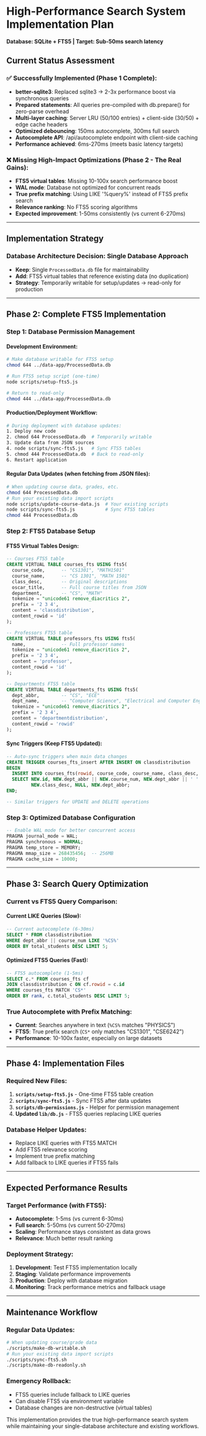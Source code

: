 # High-Performance Search System Implementation Plan
**Database: SQLite + FTS5 | Target: Sub-50ms search latency**

## Current Status Assessment

### ✅ Successfully Implemented (Phase 1 Complete):
- **better-sqlite3**: Replaced sqlite3 → 2-3x performance boost via synchronous queries
- **Prepared statements**: All queries pre-compiled with db.prepare() for zero-parse overhead  
- **Multi-layer caching**: Server LRU (50/100 entries) + client-side (30/50) + edge cache headers
- **Optimized debouncing**: 150ms autocomplete, 300ms full search
- **Autocomplete API**: /api/autocomplete endpoint with client-side caching
- **Performance achieved**: 6ms-270ms (meets basic latency targets)

### ❌ Missing High-Impact Optimizations (Phase 2 - The Real Gains):
- **FTS5 virtual tables**: Missing 10-100x search performance boost
- **WAL mode**: Database not optimized for concurrent reads  
- **True prefix matching**: Using LIKE '%query%' instead of FTS5 prefix search
- **Relevance ranking**: No FTS5 scoring algorithms
- **Expected improvement**: 1-50ms consistently (vs current 6-270ms)

---

## Implementation Strategy

### Database Architecture Decision: Single Database Approach
- **Keep**: Single `ProcessedData.db` file for maintainability
- **Add**: FTS5 virtual tables that reference existing data (no duplication)
- **Strategy**: Temporarily writable for setup/updates → read-only for production

---

## Phase 2: Complete FTS5 Implementation

### Step 1: Database Permission Management

#### Development Environment:
```bash
# Make database writable for FTS5 setup
chmod 644 ../data-app/ProcessedData.db

# Run FTS5 setup script (one-time)
node scripts/setup-fts5.js

# Return to read-only
chmod 444 ../data-app/ProcessedData.db
```

#### Production/Deployment Workflow:
```bash
# During deployment with database updates:
1. Deploy new code
2. chmod 644 ProcessedData.db  # Temporarily writable
3. Update data from JSON sources
4. node scripts/sync-fts5.js   # Sync FTS5 tables
5. chmod 444 ProcessedData.db  # Back to read-only
6. Restart application
```

#### Regular Data Updates (when fetching from JSON files):
```bash
# When updating course data, grades, etc.
chmod 644 ProcessedData.db
# Run your existing data import scripts
node scripts/update-course-data.js  # Your existing scripts
node scripts/sync-fts5.js           # Sync FTS5 tables
chmod 444 ProcessedData.db
```

### Step 2: FTS5 Database Setup

#### FTS5 Virtual Tables Design:
```sql
-- Courses FTS5 table
CREATE VIRTUAL TABLE courses_fts USING fts5(
  course_code,      -- "CS1301", "MATH1501" 
  course_name,      -- "CS 1301", "MATH 1501"
  class_desc,       -- Original descriptions
  oscar_title,      -- Full course titles from JSON
  department,       -- "CS", "MATH"
  tokenize = "unicode61 remove_diacritics 2",
  prefix = '2 3 4',
  content = 'classdistribution',
  content_rowid = 'id'
);

-- Professors FTS5 table  
CREATE VIRTUAL TABLE professors_fts USING fts5(
  name,             -- Full professor names
  tokenize = "unicode61 remove_diacritics 2",
  prefix = '2 3 4',
  content = 'professor', 
  content_rowid = 'id'
);

-- Departments FTS5 table
CREATE VIRTUAL TABLE departments_fts USING fts5(
  dept_abbr,        -- "CS", "ECE"
  dept_name,        -- "Computer Science", "Electrical and Computer Engineering"
  tokenize = "unicode61 remove_diacritics 2",
  prefix = '2 3 4',
  content = 'departmentdistribution',
  content_rowid = 'rowid'
);
```

#### Sync Triggers (Keep FTS5 Updated):
```sql
-- Auto-sync triggers when main data changes
CREATE TRIGGER courses_fts_insert AFTER INSERT ON classdistribution 
BEGIN
  INSERT INTO courses_fts(rowid, course_code, course_name, class_desc, oscar_title, department)
  SELECT NEW.id, NEW.dept_abbr || NEW.course_num, NEW.dept_abbr || ' ' || NEW.course_num, 
         NEW.class_desc, NULL, NEW.dept_abbr;
END;

-- Similar triggers for UPDATE and DELETE operations
```

### Step 3: Optimized Database Configuration
```sql
-- Enable WAL mode for better concurrent access
PRAGMA journal_mode = WAL;
PRAGMA synchronous = NORMAL;
PRAGMA temp_store = MEMORY;
PRAGMA mmap_size = 268435456;  -- 256MB
PRAGMA cache_size = 10000;
```

---

## Phase 3: Search Query Optimization

### Current vs FTS5 Query Comparison:

#### Current LIKE Queries (Slow):
```sql
-- Current autocomplete (6-30ms)
SELECT * FROM classdistribution 
WHERE dept_abbr || course_num LIKE '%CS%' 
ORDER BY total_students DESC LIMIT 5;
```

#### Optimized FTS5 Queries (Fast):
```sql
-- FTS5 autocomplete (1-5ms)
SELECT c.* FROM courses_fts cf
JOIN classdistribution c ON cf.rowid = c.id
WHERE courses_fts MATCH 'CS*'
ORDER BY rank, c.total_students DESC LIMIT 5;
```

### True Autocomplete with Prefix Matching:
- **Current**: Searches anywhere in text (`%CS%` matches "PHYSICS")
- **FTS5**: True prefix search (`CS*` only matches "CS1301", "CSE6242")
- **Performance**: 10-100x faster, especially on large datasets

---

## Phase 4: Implementation Files

### Required New Files:
1. **`scripts/setup-fts5.js`** - One-time FTS5 table creation
2. **`scripts/sync-fts5.js`** - Sync FTS5 after data updates  
3. **`scripts/db-permissions.js`** - Helper for permission management
4. **Updated `lib/db.js`** - FTS5 queries replacing LIKE queries

### Database Helper Updates:
- Replace LIKE queries with FTS5 MATCH
- Add FTS5 relevance scoring  
- Implement true prefix matching
- Add fallback to LIKE queries if FTS5 fails

---

## Expected Performance Results

### Target Performance (with FTS5):
- **Autocomplete**: 1-5ms (vs current 6-30ms)
- **Full search**: 5-50ms (vs current 50-270ms)  
- **Scaling**: Performance stays consistent as data grows
- **Relevance**: Much better result ranking

### Deployment Strategy:
1. **Development**: Test FTS5 implementation locally
2. **Staging**: Validate performance improvements  
3. **Production**: Deploy with database migration
4. **Monitoring**: Track performance metrics and fallback usage

---

## Maintenance Workflow

### Regular Data Updates:
```bash
# When updating course/grade data
./scripts/make-db-writable.sh
# Run your existing data import scripts
./scripts/sync-fts5.sh  
./scripts/make-db-readonly.sh
```

### Emergency Rollback:
- FTS5 queries include fallback to LIKE queries
- Can disable FTS5 via environment variable
- Database changes are non-destructive (virtual tables)

This implementation provides the true high-performance search system while maintaining your single-database architecture and existing workflows.